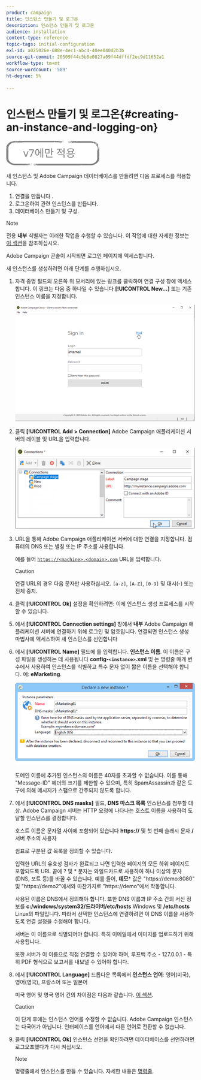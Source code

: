 ```yaml
---
product: campaign
title: 인스턴스 만들기 및 로그온
description: 인스턴스 만들기 및 로그온
audience: installation
content-type: reference
topic-tags: initial-configuration
exl-id: a025026e-688e-4ec1-abc4-40ee040d2b3b
source-git-commit: 20509f44c5b8e0827a09f44dffdf2ec9d11652a1
workflow-type: tm+mt
source-wordcount: '589'
ht-degree: 5%

---
```


# 인스턴스 만들기 및 로그온{#creating-an-instance-and-logging-on}

![](../../assets/v7-only.svg)

새 인스턴스 및 Adobe Campaign 데이터베이스를 만들려면 다음 프로세스를 적용합니다.

1. 연결을 만듭니다 .
1. 로그온하여 관련 인스턴스를 만듭니다.
1. 데이터베이스 만들기 및 구성.

>[!NOTE]
>
>전용 **내부** 식별자는 이러한 작업을 수행할 수 있습니다. 이 작업에 대한 자세한 정보는 [이 섹션](../../installation/using/configuring-campaign-server.md#internal-identifier)을 참조하십시오.

Adobe Campaign 콘솔이 시작되면 로그인 페이지에 액세스합니다.

새 인스턴스를 생성하려면 아래 단계를 수행하십시오.

1. 자격 증명 필드의 오른쪽 위 모서리에 있는 링크를 클릭하여 연결 구성 창에 액세스합니다. 이 링크는 다음 중 하나일 수 있습니다 **[!UICONTROL New...]** 또는 기존 인스턴스 이름을 지정합니다.

   ![](assets/s_ncs_install_define_connection_01.png)

1. 클릭 **[!UICONTROL Add > Connection]** Adobe Campaign 애플리케이션 서버의 레이블 및 URL을 입력합니다.

   ![](assets/s_ncs_install_define_connection_02.png)

1. URL을 통해 Adobe Campaign 애플리케이션 서버에 대한 연결을 지정합니다. 컴퓨터의 DNS 또는 별칭 또는 IP 주소를 사용합니다.

   예를 들어 [`https://<machine>.<domain>.com`](https://myserver.adobe.com) URL을 입력합니다.

   >[!CAUTION]
   >
   >연결 URL의 경우 다음 문자만 사용하십시오. `[a-z]`, `[A-Z]`, `[0-9]` 및 대시(-) 또는 전체 중지.

1. 클릭 **[!UICONTROL Ok]** 설정을 확인하려면: 이제 인스턴스 생성 프로세스를 시작할 수 있습니다.
1. 에서 **[!UICONTROL Connection settings]** 창에서 **내부** Adobe Campaign 애플리케이션 서버에 연결하기 위해 로그인 및 암호입니다. 연결되면 인스턴스 생성 마법사에 액세스하여 새 인스턴스를 선언합니다
1. 에서 **[!UICONTROL Name]** 필드에 를 입력합니다. **인스턴스 이름**. 이 이름은 구성 파일을 생성하는 데 사용됩니다 **config-`<instance>`.xml** 및 는 명령줄 매개 변수에서 사용하여 인스턴스를 식별하고 특수 문자 없이 짧은 이름을 선택해야 합니다. 예: **eMarketing**.

   ![](assets/s_ncs_install_create_instance.png)

   도메인 이름에 추가된 인스턴스의 이름은 40자를 초과할 수 없습니다. 이를 통해 &quot;Message-ID&quot; 헤더의 크기를 제한할 수 있으며, 특히 SpamAssassin과 같은 도구에 의해 메시지가 스팸으로 간주되지 않도록 합니다.

1. 에서 **[!UICONTROL DNS masks]** 필드, **DNS 마스크 목록** 인스턴스를 첨부할 대상. Adobe Campaign 서버는 HTTP 요청에 나타나는 호스트 이름을 사용하여 도달할 인스턴스를 결정합니다.

   호스트 이름은 문자열 사이에 포함되어 있습니다 **https://** 및 첫 번째 슬래시 문자 **/** 서버 주소의 사용자

   쉼표로 구분된 값 목록을 정의할 수 있습니다.

   입력한 URL의 유효성 검사가 완료되고 나면 입력한 페이지의 모든 하위 페이지도 포함되도록 URL 끝에 ? 및 * 문자는 와일드카드로 사용하여 하나 이상의 문자(DNS, 포트 등)를 바꿀 수 있습니다. 예를 들어, **데모*** 값은 &quot;https://demo:8080&quot; 및 &quot;https://demo2&quot;에서와 마찬가지로 &quot;https://demo&quot;에서 작동합니다.

   사용된 이름은 DNS에서 정의해야 합니다. 또한 DNS 이름과 IP 주소 간의 서신 정보를 **c:/windows/system32/드라이버/etc/hosts** Windows 및 **/etc/hosts** Linux의 파일입니다. 따라서 선택한 인스턴스에 연결하려면 이 DNS 이름을 사용하도록 연결 설정을 수정해야 합니다.

   서버는 이 이름으로 식별되어야 합니다. 특히 이메일에서 이미지를 업로드하기 위해 사용됩니다.

   또한 서버가 이 이름으로 직접 연결할 수 있어야 하며, 루프백 주소 - 127.0.0.1 - 특히 PDF 형식으로 보고서를 내보낼 수 있어야 합니다.

1. 에서 **[!UICONTROL Language]** 드롭다운 목록에서 **인스턴스 언어**: 영어(미국), 영어(영국), 프랑스어 또는 일본어

   미국 영어 및 영국 영어 간의 차이점은 다음과 같습니다. [이 섹션](../../platform/using/adobe-campaign-workspace.md#date-and-time).

   >[!CAUTION]
   >
   >이 단계 후에는 인스턴스 언어를 수정할 수 없습니다. Adobe Campaign 인스턴스는 다국어가 아닙니다. 인터페이스를 언어에서 다른 언어로 전환할 수 없습니다.

1. 클릭 **[!UICONTROL Ok]** 인스턴스 선언을 확인하려면 데이터베이스를 선언하려면 로그오프했다가 다시 켜십시오.

   >[!NOTE]
   >
   >명령줄에서 인스턴스를 만들 수 있습니다. 자세한 내용은 [명령줄](../../installation/using/command-lines.md).
